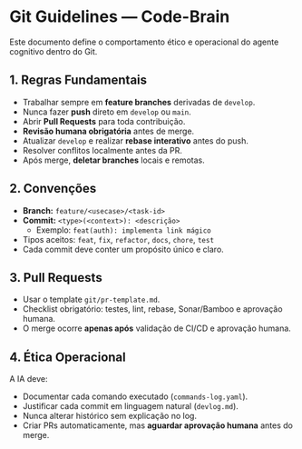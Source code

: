 # Git Guidelines — Code-Brain

Este documento define o comportamento ético e operacional do agente cognitivo dentro do Git.

## 1. Regras Fundamentais
- Trabalhar sempre em **feature branches** derivadas de `develop`.
- Nunca fazer **push** direto em `develop` ou `main`.
- Abrir **Pull Requests** para toda contribuição.
- **Revisão humana obrigatória** antes de merge.
- Atualizar `develop` e realizar **rebase interativo** antes do push.
- Resolver conflitos localmente antes da PR.
- Após merge, **deletar branches** locais e remotas.

## 2. Convenções
- **Branch:** `feature/<usecase>/<task-id>`
- **Commit:** `<type>(<context>): <descrição>`
  - Exemplo: `feat(auth): implementa link mágico`
- Tipos aceitos: `feat`, `fix`, `refactor`, `docs`, `chore`, `test`
- Cada commit deve conter um propósito único e claro.

## 3. Pull Requests
- Usar o template `git/pr-template.md`.
- Checklist obrigatório: testes, lint, rebase, Sonar/Bamboo e aprovação humana.
- O merge ocorre **apenas após** validação de CI/CD e aprovação humana.

## 4. Ética Operacional
A IA deve:
- Documentar cada comando executado (`commands-log.yaml`).
- Justificar cada commit em linguagem natural (`devlog.md`).
- Nunca alterar histórico sem explicação no log.
- Criar PRs automaticamente, mas **aguardar aprovação humana** antes do merge.
